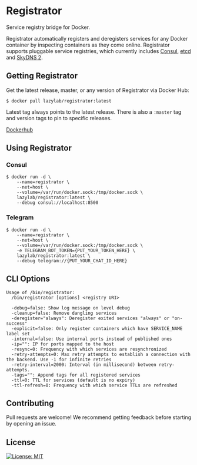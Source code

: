 # Registrator

Service registry bridge for Docker.

Registrator automatically registers and deregisters services for any Docker
container by inspecting containers as they come online. Registrator
supports pluggable service registries, which currently includes
[Consul](http://www.consul.io/), [etcd](https://github.com/coreos/etcd) and
[SkyDNS 2](https://github.com/skynetservices/skydns/).

## Getting Registrator

Get the latest release, master, or any version of Registrator via Docker Hub:

	$ docker pull lazylab/registrator:latest

Latest tag always points to the latest release. There is also a `:master` tag
and version tags to pin to specific releases.

[Dockerhub](https://hub.docker.com/r/lazylab/registrator)

## Using Registrator

### Consul
```shell
$ docker run -d \
    --name=registrator \
    --net=host \
    --volume=/var/run/docker.sock:/tmp/docker.sock \
    lazylab/registrator:latest \
    --debug consul://localhost:8500
```

### Telegram
```shell
$ docker run -d \
    --name=registrator \
    --net=host \
    --volume=/var/run/docker.sock:/tmp/docker.sock \
    -e TELEGRAM_BOT_TOKEN={PUT_YOUR_TOKEN_HERE} \
    lazylab/registrator:latest \
    --debug telegram://{PUT_YOUR_CHAT_ID_HERE}
```

## CLI Options
```
Usage of /bin/registrator:
  /bin/registrator [options] <registry URI>

  -debug=false: Show log message on level debug
  -cleanup=false: Remove dangling services
  -deregister="always": Deregister exited services "always" or "on-success"
  -explicit=false: Only register containers which have SERVICE_NAME label set
  -internal=false: Use internal ports instead of published ones
  -ip="": IP for ports mapped to the host
  -resync=0: Frequency with which services are resynchronized
  -retry-attempts=0: Max retry attempts to establish a connection with the backend. Use -1 for infinite retries
  -retry-interval=2000: Interval (in millisecond) between retry-attempts.
  -tags="": Append tags for all registered services
  -ttl=0: TTL for services (default is no expiry)
  -ttl-refresh=0: Frequency with which service TTLs are refreshed
```

## Contributing

Pull requests are welcome! We recommend getting feedback before starting by
opening an issue.

## License

[![License: MIT](https://img.shields.io/badge/License-MIT-yellow.svg)](https://opensource.org/licenses/MIT)
